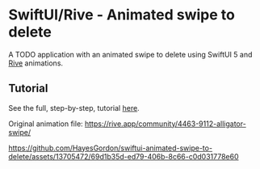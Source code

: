 # SwiftUI/Rive - Animated swipe to delete

A TODO application with an animated swipe to delete using SwiftUI 5 and [Rive](http://rive.app/) animations.

## Tutorial
See the full, step-by-step, tutorial [here](https://youtu.be/_GU342Yb4vQ).

Original animation file: https://rive.app/community/4463-9112-alligator-swipe/

https://github.com/HayesGordon/swiftui-animated-swipe-to-delete/assets/13705472/69d1b35d-ed79-406b-8c66-c0d031778e60

